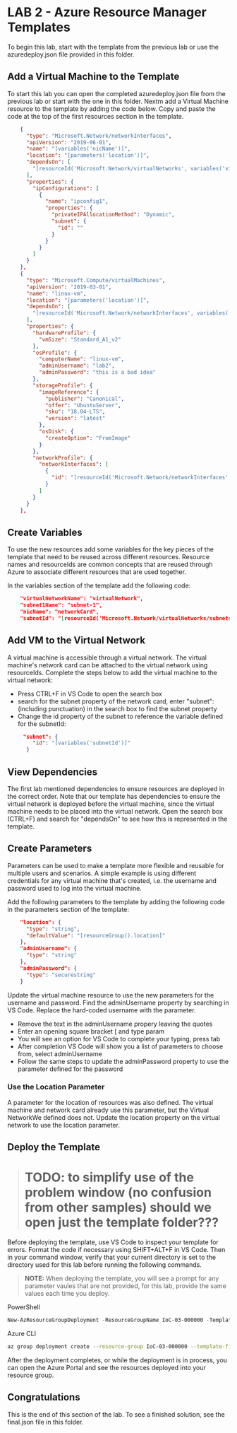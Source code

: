 # LAB 2 - Azure Resource Manager Templates

To begin this lab, start with the template from the previous lab or use the azuredeploy.json file provided in this folder.

## Add a Virtual Machine to the Template

To start this lab you can open the completed azuredeploy.json file from the previous lab or start with the one in this folder. Nextm add a Virtual Machine resource to the template by adding the code below.  Copy and paste the code at the top of the first resources section in the template.

```json
    {
      "type": "Microsoft.Network/networkInterfaces",
      "apiVersion": "2019-06-01",
      "name": "[variables('nicName')]",
      "location": "[parameters('location')]",
      "dependsOn": [
        "[resourceId('Microsoft.Network/virtualNetworks', variables('virtualNetworkName'))]"
      ],
      "properties": {
        "ipConfigurations": [
          {
            "name": "ipconfig1",
            "properties": {
              "privateIPAllocationMethod": "Dynamic",
              "subnet": {
                "id": ""
              }
            }
          }
        ]
      }
    },
    {
      "type": "Microsoft.Compute/virtualMachines",
      "apiVersion": "2019-03-01",
      "name": "linux-vm",
      "location": "[parameters('location')]",
      "dependsOn": [
        "[resourceId('Microsoft.Network/networkInterfaces', variables('nicName'))]"
      ],
      "properties": {
        "hardwareProfile": {
          "vmSize": "Standard_A1_v2"
        },
        "osProfile": {
          "computerName": "linux-vm",
          "adminUsername": "lab2",
          "adminPassword": "this is a bad idea"
        },
        "storageProfile": {
          "imageReference": {
            "publisher": "Canonical",
            "offer": "UbuntuServer",
            "sku": "18.04-LTS",
            "version": "latest"
          },
          "osDisk": {
            "createOption": "FromImage"
          }
        },
        "networkProfile": {
          "networkInterfaces": [
            {
              "id": "[resourceId('Microsoft.Network/networkInterfaces', variables('nicName'))]"
            }
          ]
        }
      }
    },
```

## Create Variables

To use the new resources add some variables for the key pieces of the template that need to be reused across different resources.  Resource names and resourceIds are common concepts that are reused through Azure to associate different resources that are used together.

In the variables section of the template add the following code:

```json
    "virtualNetworkName": "virtualNetwork",
    "subnet1Name": "subnet-1",
    "nicName": "networkCard",
    "subnetId": "[resourceId('Microsoft.Network/virtualNetworks/subnets', variables('virtualNetworkName'), variables('subnet1Name'))]"
```

## Add VM to the Virtual Network

A virtual machine is accessible through a virtual network.  The virtual machine's network card can be attached to the virtual network using resourceIds.  Complete the steps below to add the virtual machine to the virtual network:

- Press CTRL+F in VS Code to open the search box
- search for the subnet property of the network card, enter "subnet": (including punctuation) in the search box to find the subnet property
- Change the id property of the subnet to reference the variable defined for the subnetId:

```json
     "subnet": {
        "id": "[variables('subnetId')]"
      }
```

## View Dependencies

The first lab mentioned dependencies to ensure resources are deployed in the correct order.  Note that our template has dependencies to ensure the virtual network is deployed before the virtual machine, since the virtual machine needs to be placed into the virtual network.  Open the search box (CTRL+F) and search for "dependsOn" to see how this is represented in the template.

## Create Parameters

Parameters can be used to make a template more flexible and reusable for multiple users and scenarios.  A simple example is using different credentials for any virtual machine that's created, i.e. the username and password used to log into the virtual machine.  

Add the following parameters to the template by adding the following code in the parameters section of the template:

```json
    "location": {
      "type": "string",
      "defaultValue": "[resourceGroup().location]"
    },
    "adminUsername": {
      "type": "string"
    },
    "adminPassword": {
      "type": "securestring"
    }
```

Update the virtual machine resource to use the new parameters for the username and password. Find the adminUsername property by searching in VS Code.  Replace the hard-coded username with the parameter.

- Remove the text in the adminUsername propery leaving the quotes
- Enter an opening square bracket [ and type param
- You will see an option for VS Code to complete your typing, press tab
- After completion VS Code will show you a list of parameters to choose from, select adminUsername
- Follow the same steps to update the adminPassword property to use the parameter defined for the password

### Use the Location Parameter

A parameter for the location of resources was also defined.  The virtual machine and network card already use this parameter, but the Virtual NetworkWe defined does not.  Update the location property on the virtual network to use the location parameter.

## Deploy the Template

> # TODO: to simplify use of the problem window (no confusion from other samples) should we open just the template folder???

Before deploying the template, use VS Code to inspect your template for errors.  Format the code if necessary using SHIFT+ALT+F in VS Code.  Then in your command window, verify that your current directory is set to the directory used for this lab before running the following commands.

> **NOTE:**  When deploying the template, you will see a prompt for any parameter vaules that are not provided, for this lab, provide the same values each time you deploy.

PowerShell

```PowerShell
New-AzResourceGroupDeployment -ResourceGroupName IoC-03-000000 -TemplateFile azuredeploy.json -Verbose
```

Azure CLI

```bash
az group deployment create --resource-group IoC-03-000000 --template-file azuredeploy.json --verbose
```

After the deployment completes, or while the deployment is in process, you can open the Azure Portal and see the resources deployed into your resource group.

## Congratulations

This is the end of this section of the lab.  To see a finished solution, see the final.json file in this folder.
